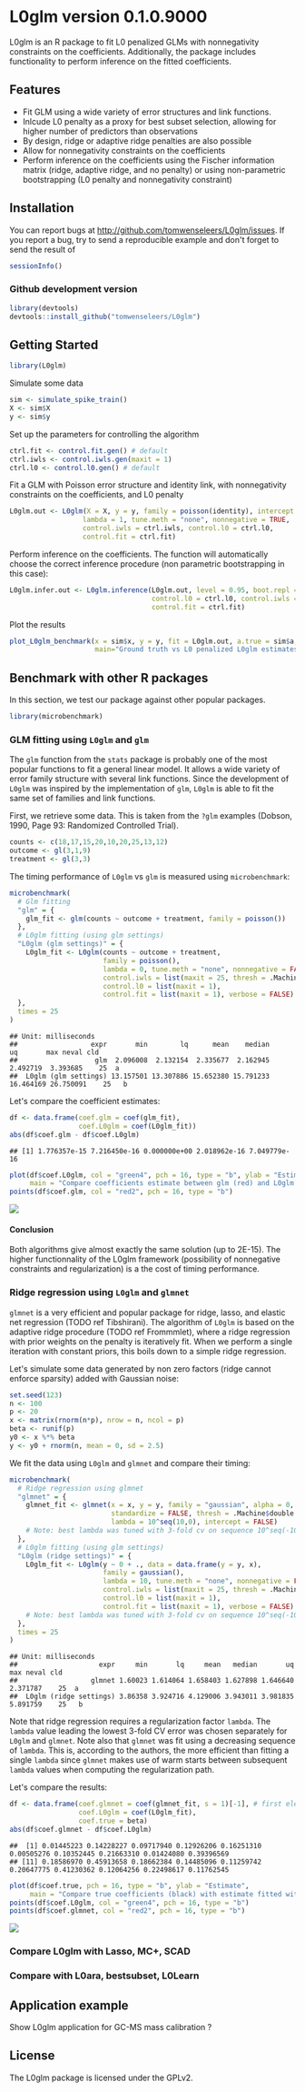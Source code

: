 L0glm version 0.1.0.9000
==========================

L0glm is an R package to fit L0 penalized GLMs with nonnegativity constraints on the coefficients. Additionally, the package includes functionality to perform inference on the fitted coefficients. 

Features
--------
* Fit GLM using a wide variety of error structures and link functions.
* Inlcude  L0 penalty as a proxy for best subset selection, allowing for higher number of predictors than observations
* By design, ridge or adaptive ridge penalties are also possible
* Allow for nonnegativity constraints on the coefficients
* Perform inference on the coefficients using the Fischer information matrix (ridge, adaptive ridge, and no penalty) or using non-parametric bootstrapping (L0 penalty and nonnegativity constraint)

Installation
------------

You can report bugs at http://github.com/tomwenseleers/L0glm/issues. 
If you report a bug, try to send a reproducible example and don't forget to send the result of 
```r
sessionInfo()
```

### Github development version
```r
library(devtools)
devtools::install_github("tomwenseleers/L0glm")
```



Getting Started
---------------
```r 
library(L0glm)
```
Simulate some data
```r
sim <- simulate_spike_train()
X <- sim$X
y <- sim$y
```
Set up the parameters for controlling the algorithm
```r
ctrl.fit <- control.fit.gen() # default
ctrl.iwls <- control.iwls.gen(maxit = 1)
ctrl.l0 <- control.l0.gen() # default
```
Fit a GLM with Poisson error structure and identity link, with nonnegativity constraints on the coefficients, and L0 penalty
```r
L0glm.out <- L0glm(X = X, y = y, family = poisson(identity), intercept = FALSE,
                  lambda = 1, tune.meth = "none", nonnegative = TRUE,
                  control.iwls = ctrl.iwls, control.l0 = ctrl.l0,
                  control.fit = ctrl.fit)
```
Perform inference on the coefficients. The function will automatically choose the correct inference procedure (non parametric bootstrapping in this case):
```r
L0glm.infer.out <- L0glm.inference(L0glm.out, level = 0.95, boot.repl = 1000,
                                   control.l0 = ctrl.l0, control.iwls = ctrl.iwls, 
                                   control.fit = ctrl.fit)
```
Plot the results 
```r
plot_L0glm_benchmark(x = sim$x, y = y, fit = L0glm.out, a.true = sim$a,
                     main="Ground truth vs L0 penalized L0glm estimates")
```

Benchmark with other R packages 
-------------------------------

In this section, we test our package against other popular packages. 
```r
library(microbenchmark)
```

### GLM fitting using `L0glm` and `glm`

The `glm` function from the `stats` package is probably one of the most popular functions to fit a general linear model. It allows a wide variety of error family structure with several link functions. Since the development of `L0glm` was inspired by the implementation of `glm`, `L0glm` is able to fit the same set of families and link functions.

First, we retrieve some data. This is taken from the ```?glm``` examples (Dobson, 1990, Page 93: Randomized Controlled Trial).

```r
counts <- c(18,17,15,20,10,20,25,13,12)
outcome <- gl(3,1,9)
treatment <- gl(3,3)
```
The timing performance of `L0glm` vs `glm` is measured using `microbenchmark`:
```r
microbenchmark(
  # Glm fitting
  "glm" = {
    glm_fit <- glm(counts ~ outcome + treatment, family = poisson())
  },
  # L0glm fitting (using glm settings)
  "L0glm (glm settings)" = {
    L0glm_fit <- L0glm(counts ~ outcome + treatment,
                       family = poisson(),
                       lambda = 0, tune.meth = "none", nonnegative = FALSE,
                       control.iwls = list(maxit = 25, thresh = .Machine$double.eps),
                       control.l0 = list(maxit = 1),
                       control.fit = list(maxit = 1), verbose = FALSE)
  },
  times = 25
)
```
```
## Unit: milliseconds
##                  expr       min        lq      mean    median        uq       max neval cld
##                   glm  2.096008  2.132154  2.335677  2.162945  2.492719  3.393685    25  a 
##  L0glm (glm settings) 13.157501 13.307886 15.652380 15.791233 16.464169 26.750091    25   b
```

Let's compare the coefficient estimates:
```r
df <- data.frame(coef.glm = coef(glm_fit),
                 coef.L0glm = coef(L0glm_fit))
abs(df$coef.glm - df$coef.L0glm)
```
```
## [1] 1.776357e-15 7.216450e-16 0.000000e+00 2.018962e-16 7.049779e-16 
```

```r
plot(df$coef.L0glm, col = "green4", pch = 16, type = "b", ylab = "Estimate",
     main = "Compare coefficients estimate between glm (red) and L0glm (green)")
points(df$coef.glm, col = "red2", pch = 16, type = "b")
```
![](Paper/Github/glm_vs_L0glm.png)<!-- -->



#### Conclusion
Both algorithms give almost exactly the same solution (up to 2E-15). The higher functionnality of the L0glm framework (possibility of nonnegative constraints and regularization) is a the cost of timing performance.



### Ridge regression using `L0glm` and `glmnet`

```glmnet``` is a very efficient and popular package for ridge, lasso, and elastic net regression (TODO ref Tibshirani). The algorithm of ```L0glm``` is based on the adaptive ridge procedure (TODO ref Frommmlet), where a ridge regression with prior weights on the penalty is iteratively fit. When we perform a single iteration with constant priors, this boils down to a simple ridge regression.

Let's simulate some data generated by non zero factors (ridge cannot enforce sparsity) added with Gaussian noise:
```r
set.seed(123)
n <- 100
p <- 20
x <- matrix(rnorm(n*p), nrow = n, ncol = p)
beta <- runif(p)
y0 <- x %*% beta
y <- y0 + rnorm(n, mean = 0, sd = 2.5)
```
We fit the data using `L0glm` and `glmnet` and compare their timing:
```r
microbenchmark(
  # Ridge regression using glmnet
  "glmnet" = {
    glmnet_fit <- glmnet(x = x, y = y, family = "gaussian", alpha = 0,
                         standardize = FALSE, thresh = .Machine$double.eps,
                         lambda = 10^seq(10,0), intercept = FALSE)
    # Note: best lambda was tuned with 3-fold cv on sequence 10^seq(-10, 10)
  },
  # L0glm fitting (using glm settings)
  "L0glm (ridge settings)" = {
    L0glm_fit <- L0glm(y ~ 0 + ., data = data.frame(y = y, x),
                       family = gaussian(),
                       lambda = 10, tune.meth = "none", nonnegative = FALSE,
                       control.iwls = list(maxit = 25, thresh = .Machine$double.eps),
                       control.l0 = list(maxit = 1),
                       control.fit = list(maxit = 1), verbose = FALSE)
    # Note: best lambda was tuned with 3-fold cv on sequence 10^seq(-10, 10)
  },
  times = 25
)
```
```
## Unit: milliseconds
##                    expr     min       lq     mean   median       uq      max neval cld
##                  glmnet 1.60023 1.614064 1.658403 1.627898 1.646640 2.371787    25  a 
##  L0glm (ridge settings) 3.86358 3.924716 4.129006 3.943011 3.981835 5.891759    25   b
```
Note that ridge regression requires a regularization factor `lambda`. The `lambda` value leading the lowest 3-fold CV error was chosen separately for `L0glm` and `glmnet`. Note also that `glmnet` was fit using a decreasing sequence of `lambda`. This is, according to the authors, the more efficient than fitting a single `lambda` since `glmnet` makes use of warm starts between subsequent `lambda` values when computing the regularization path.

Let's compare the results:
```r
df <- data.frame(coef.glmnet = coef(glmnet_fit, s = 1)[-1], # first element is an empty intercept
                 coef.L0glm = coef(L0glm_fit),
                 coef.true = beta)
abs(df$coef.glmnet - df$coef.L0glm)
```
```
##  [1] 0.01445223 0.14228227 0.09717940 0.12926206 0.16251310 0.00505276 0.10352445 0.21663310 0.01424080 0.39396569
## [11] 0.18586970 0.45913658 0.18662384 0.14485096 0.11259742 0.20647775 0.41230362 0.12064256 0.22498617 0.11762545
```
```r
plot(df$coef.true, pch = 16, type = "b", ylab = "Estimate",
     main = "Compare true coefficients (black) with estimate fitted with glmnet (red) or L0glm (green)")
points(df$coef.L0glm, col = "green4", pch = 16, type = "b")
points(df$coef.glmnet, col = "red2", pch = 16, type = "b")
```

![](Paper/Github/glmnet_vs_L0glm.png)<!-- -->


### Compare L0glm with Lasso, MC+, SCAD

### Compare with L0ara, bestsubset, L0Learn

Application example
-------------------

Show L0glm application for GC-MS mass calibration ?

License
-------
The L0glm package is licensed under the GPLv2.


